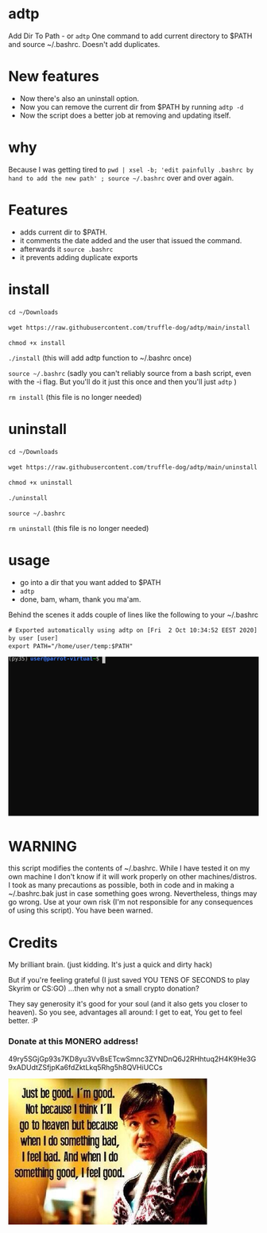 # adtp
Add Dir To Path - or `adtp`
One command to add current directory to $PATH and source ~/.bashrc. Doesn't add  duplicates. 

# New features
* Now there's also an uninstall option. 
* Now you can remove the current dir from $PATH by running `adtp -d`
* Now the script does a better job at removing and updating itself. 


# why
Because I was getting tired to `pwd | xsel -b; 'edit painfully .bashrc by hand to add the new path' ; source ~/.bashrc` over and over again. 

# Features
* adds current dir to $PATH.
* it comments the date added and the user that issued the command.
* afterwards it `source .bashrc`
* it prevents adding duplicate exports 

# install
`cd ~/Downloads`



`wget https://raw.githubusercontent.com/truffle-dog/adtp/main/install`




`chmod +x install`





`./install` (this will add adtp function to ~/.bashrc once)




`source ~/.bashrc` (sadly you can't reliably source from a bash script, even with the -i flag. But you'll do it just this once and then you'll just `adtp` )




`rm install` (this file is no longer needed)


# uninstall
`cd ~/Downloads`



`wget https://raw.githubusercontent.com/truffle-dog/adtp/main/uninstall`




`chmod +x uninstall`





`./uninstall` 




`source ~/.bashrc` 




`rm uninstall` (this file is no longer needed)

# usage
* go into a dir that you want added to $PATH
* `adtp`
* done, bam, wham, thank you ma'am. 

Behind the scenes it adds couple of lines like the following to your ~/.bashrc




```
# Exported automatically using adtp on [Fri  2 Oct 10:34:52 EEST 2020] by user [user]
export PATH="/home/user/temp:$PATH"
```



![Usage Example](./docs/usage_example.svg)

# WARNING
this script modifies the contents of ~/.bashrc. While I have tested it on my own machine I don't know if it will work properly on other machines/distros.
I took as many precautions as possible, both in code and in making a ~/.bashrc.bak just in case something goes wrong. 
Nevertheless, things may go wrong. Use at your own risk (I'm not responsible for any consequences of using this script).
You have been warned. 

# Credits
My brilliant brain. 
(just kidding. It's just a quick and  dirty hack)



But if you're feeling grateful (I just saved YOU TENS OF SECONDS to play Skyrim or CS:GO)
...then why not a small crypto donation? 




They say generosity it's good for your soul (and it also gets you closer to heaven).
So you see, advantages all around: I get to eat, You get to feel better. :P 

### Donate at this MONERO address!
49ry5SGjGp93s7KD8yu3VvBsETcwSmnc3ZYNDnQ6J2RHhtuq2H4K9He3G9xADUdtZSfjpKa6fdZktLkq5Rhg5h8QVHiUCCs

![Derek says](./docs/derek.jpg)
